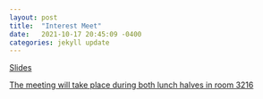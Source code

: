 ```yaml
---
layout: post
title:  "Interest Meet"
date:   2021-10-17 20:45:09 -0400
categories: jekyll update
---
```

<p><a href="https://docs.google.com/presentation/d/1f3C3S6ad30sFv0HrODDd74DGo1G2kjIhjotsxSH-OT0/edit?usp=sharing"> Slides </p>
 
<p>The meeting will take place during both lunch halves in room 3216</p> 



[jekyll-docs]: https://jekyllrb.com/docs/home
[jekyll-gh]:   https://github.com/jekyll/jekyll
[jekyll-talk]: https://talk.jekyllrb.com/
